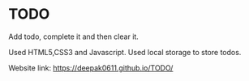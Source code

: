 # TODO
Add todo, complete it and then clear it.

Used HTML5,CSS3 and Javascript.
Used local storage to store todos.

Website link: https://deepak0611.github.io/TODO/



